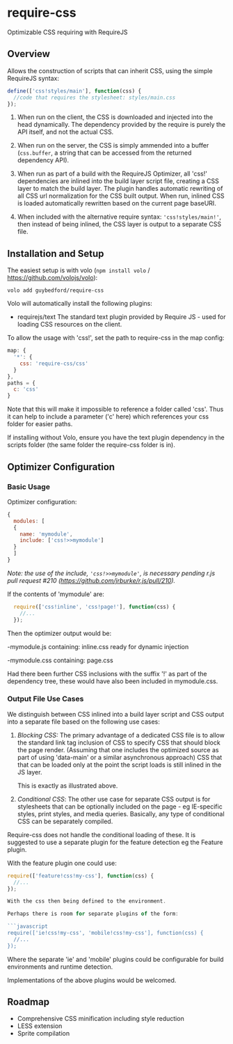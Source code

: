 require-css
===========

Optimizable CSS requiring with RequireJS

Overview
--------

Allows the construction of scripts that can inherit CSS, using the simple RequireJS syntax:

```javascript
define(['css!styles/main'], function(css) {
  //code that requires the stylesheet: styles/main.css
});
```

1. When run on the client, the CSS is downloaded and injected into the head dynamically. The dependency provided by the require is purely the API itself, and not the actual CSS.

2. When run on the server, the CSS is simply ammended into a buffer (`css.buffer`, a string that can be accessed from the returned dependency API).

3. When run as part of a build with the RequireJS Optimizer, all 'css!' dependencies are inlined into the build layer script file, creating a CSS layer to match the build layer. The plugin handles automatic rewriting of all CSS url normalization for the CSS built output. When run, inlined CSS is loaded automatically rewritten based on the
current page baseURI.

4. When included with the alternative require syntax: `'css!styles/main!'`, then instead of being inlined, the CSS layer is output to a separate CSS file.





Installation and Setup
----------------------

The easiest setup is with volo (`npm install volo` / https://github.com/volojs/volo):

```
volo add guybedford/require-css
```

Volo will automatically install the following plugins:
* requirejs/text
  The standard text plugin provided by Require JS - used for loading CSS resources on the client.

To allow the usage with 'css!', set the path to require-css in the map config:

```javascript
map: {
  '*': {
    css: 'require-css/css'
  }
},
paths = {
  c: 'css'
}
```

Note that this will make it impossible to reference a folder called 'css'.
Thus it can help to include a parameter ('c' here) which references your css folder for easier paths.

If installing without Volo, ensure you have the text plugin dependency in the scripts folder (the same folder the require-css folder is in).


Optimizer Configuration
-----------------------

### Basic Usage

Optimizer configuration:

```javascript
{
  modules: [
  {
    name: 'mymodule',
    include: ['css!>>mymodule']
  }
  ]
}
```

*Note: the use of the include, `'css!>>mymodule'`, is necessary pending r.js pull request #210 (https://github.com/jrburke/r.js/pull/210).*

If the contents of 'mymodule' are:

```javascript
  require(['css!inline', 'css!page!'], function(css) {
    //...
  });
```

Then the optimizer output would be:

-mymodule.js containing:
 inline.css ready for dynamic injection

-mymodule.css containing:
 page.css

Had there been further CSS inclusions with the suffix '!' as part of the dependency tree, these would have also been included in mymodule.css.


### Output File Use Cases

We distinguish between CSS inlined into a build layer script and CSS output into a separate file based on the
following use cases:

1. *Blocking CSS:* The primary advantage of a dedicated CSS file is to allow the standard link tag inclusion of CSS to specify CSS that should block the page render.
   (Assuming that one includes the optimized source as part of using 'data-main' or a similar asynchronous approach)
   CSS that that can be loaded only at the point the script loads is still inlined in the JS layer.
   
   This is exactly as illustrated above.

2. *Conditional CSS*: The other use case for separate CSS output is for stylesheets that can be optionally included on the page - eg IE-specific styles, print styles,
and media queries. Basically, any type of conditional CSS can be separately compiled.

Require-css does not handle the conditional loading of these. It is suggested to use a separate plugin for the feature detection eg the Feature plugin.

With the feature plugin one could use:

```javascript
require(['feature!css!my-css'], function(css) {
  //...
});

With the css then being defined to the environment.

Perhaps there is room for separate plugins of the form:

```javascript
require(['ie!css!my-css', 'mobile!css!my-css'], function(css) {
  //...
});
```

Where the separate 'ie' and 'mobile' plugins could be configurable for build environments and runtime detection.

Implementations of the above plugins would be welcomed.



Roadmap
-------

* Comprehensive CSS minification including style reduction
* LESS extension
* Sprite compilation
